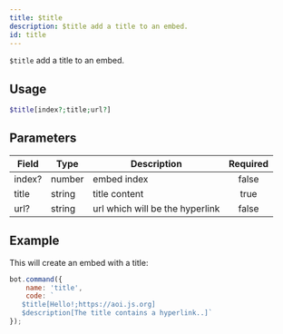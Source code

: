 ```yaml
---
title: $title
description: $title add a title to an embed.
id: title
---
```


`$title` add a title to an embed.

## Usage

```php
$title[index?;title;url?]
```

## Parameters 

| Field  | Type   | Description                     | Required |
|--------|--------|---------------------------------|:--------:|
| index? | number | embed index                     |  false   |
| title  | string | title content                   |   true   |
| url?   | string | url which will be the hyperlink |  false   |

## Example

This will create an embed with a title:

```javascript
bot.command({
    name: 'title',
    code: `
   $title[Hello!;https://aoi.js.org]
   $description[The title contains a hyperlink..]`
});
```
